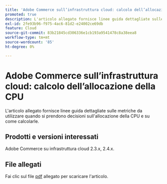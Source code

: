 ```yaml
---
title: 'Adobe Commerce sull’infrastruttura cloud: calcolo dell’allocazione della CPU'
promoted: true
description: L'articolo allegato fornisce linee guida dettagliate sulle metriche da utilizzare quando si prendono decisioni sull'allocazione della CPU e su come calcolarle.
exl-id: 2fe93b96-f975-4ac6-81d2-e24002ce69db
feature: Cloud
source-git-commit: 83b21845cd306336e1cb193a9541478c8a38eea8
workflow-type: tm+mt
source-wordcount: '85'
ht-degree: 0%

---
```


# Adobe Commerce sull’infrastruttura cloud: calcolo dell’allocazione della CPU

L&#39;articolo allegato fornisce linee guida dettagliate sulle metriche da utilizzare quando si prendono decisioni sull&#39;allocazione della CPU e su come calcolarle.

## Prodotti e versioni interessati

Adobe Commerce su infrastruttura cloud 2.3.x, 2.4.x.

## File allegati

Fai clic sul file [pdf](assets/CPU_Allocation.pdf) allegato per scaricare l&#39;articolo.
